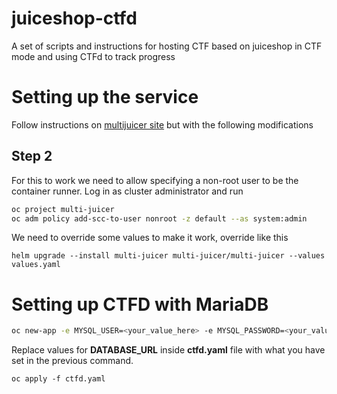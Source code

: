 # juiceshop-ctfd
A set of scripts and instructions for hosting CTF based on juiceshop in CTF mode and
using CTFd to track progress


# Setting up the service
Follow instructions on [multijuicer site](https://github.com/iteratec/multi-juicer/blob/main/guides/openshift/openshift.md)
but with the following modifications

## Step 2
For this to work we need to allow specifying a non-root user to be the container runner. Log in as cluster administrator
and run
```bash
oc project multi-juicer
oc adm policy add-scc-to-user nonroot -z default --as system:admin
```

We need to override some values to make it work, override like this
```
helm upgrade --install multi-juicer multi-juicer/multi-juicer --values values.yaml
```

# Setting up CTFD with MariaDB

```bash
oc new-app -e MYSQL_USER=<your_value_here> -e MYSQL_PASSWORD=<your_value_here> -e MYSQL_DATABASE=<your_value_here> registry.redhat.io/rhel8/mariadb-105 --name=mariadb
```
Replace values for **DATABASE_URL** inside **ctfd.yaml** file with what you have set in the previous command.
```
oc apply -f ctfd.yaml
```